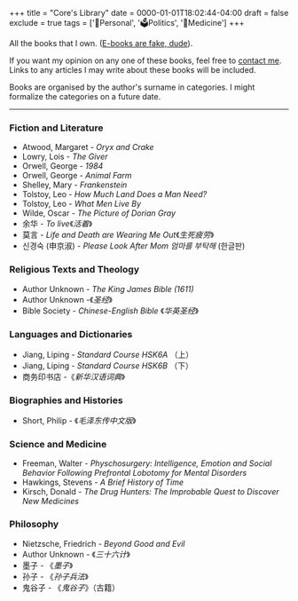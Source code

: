 +++
title = "Core's Library"
date = 0000-01-01T18:02:44-04:00
draft = false
exclude = true
tags = ['🧑Personal', '🗳️Politics', '💊Medicine']
+++

All the books that I own. ([E-books are fake, dude](/ebooks-h)). 

If you want my opinion on any one of these books, feel free to [contact me](/contact). Links to any articles I may write about these books will be included.

Books are organised by the author's surname in categories. I might formalize the categories on a future date.

***

### Fiction and Literature
- Atwood, Margaret - *Oryx and Crake*
- Lowry, Lois - *The Giver*
- Orwell, George - *1984*
- Orwell, George - *Animal Farm*
- Shelley, Mary - *Frankenstein*
- Tolstoy, Leo - *How Much Land Does a Man Need?*
- Tolstoy, Leo - *What Men Live By*
- Wilde, Oscar - *The Picture of Dorian Gray*
- 余华 - *To live*《*活着*》
- 莫言 - *Life and Death are Wearing Me Out*《*生死疲劳*》
- 신경숙 (申京淑) - *Please Look After Mom 엄마를 부탁해* (한글판)

### Religious Texts and Theology
- Author Unknown - *The King James Bible (1611)*
- Author Unknown -《*圣经*》
- Bible Society - *Chinese-English Bible* 《*华英圣经*》

### Languages and Dictionaries
- Jiang, Liping - *Standard Course HSK6A* （上）
- Jiang, Liping - *Standard Course HSK6B* （下）
- 商务印书店 -《*新华汉语词典*》

### Biographies and Histories
- Short, Philip - 《*毛泽东传中文版*》

### Science and Medicine
- Freeman, Walter - *Physchosurgery:  Intelligence, Emotion and Social Behavior Following Prefrontal Lobotomy for Mental Disorders*
- Hawkings, Stevens - *A Brief History of Time*
- Kirsch, Donald - *The Drug Hunters: The Improbable Quest to Discover New Medicines*

### Philosophy
- Nietzsche, Friedrich - *Beyond Good and Evil*
- Author Unknown - 《*三十六计*》
- 墨子 - 《*墨子*》
- 孙子 - 《*孙子兵法*》
- 鬼谷子 - 《*鬼谷子*》（古籍）